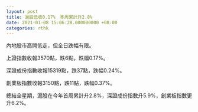 ```yaml
---
layout: post
title: 滬股低收0.17%　本周累計升2.8%
date: 2021-01-08 15:06:28.000000000 +08:00
categories: rthk
---
```


內地股市高開低走，但全日跌幅有限。

上證指數收報3570點，跌6點，跌幅0.17%。

深證成份指數收報15319點，跌37點，跌幅0.24%。

創業板指數收報3150點，跌11點，跌幅0.37%。

總結全星期，滬股在今年首周累計升2.8%，深證成份指數升5.9%，創業板指數更升6.2%。
